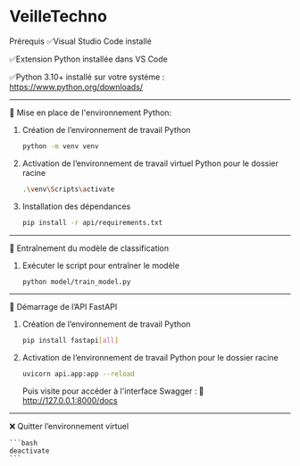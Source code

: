 # VeilleTechno

Prérequis
✅Visual Studio Code installé

✅Extension Python installée dans VS Code

✅Python 3.10+ installé sur votre système : https://www.python.org/downloads/

---

🐍 Mise en place de l'environnement Python:
1. Création de l’environnement de travail Python
    
    ```bash
    python -m venv venv
    ```
    
2. Activation de l’environnement de travail virtuel Python pour le dossier racine
    
    ```bash
    .\venv\Scripts\activate
    ```
    
3. Installation des dépendances
    
    ```bash
    pip install -r api/requirements.txt
    ```
---

 
🧠 Entraînement du modèle de classification
1. Exécuter le script pour entraîner le modèle
    
    ```bash
    python model/train_model.py
    ```
---

    
🚀 Démarrage de l’API FastAPI
1. Création de l’environnement de travail Python
    
    ```bash
    pip install fastapi[all]
    ```
    
2. Activation de l’environnement de travail Python pour le dossier racine
    
    ```bash
    uvicorn api.app:app --reload
    ```
      
   Puis visite pour accéder à l'interface Swagger : 📍 http://127.0.0.1:8000/docs
---


❌ Quitter l’environnement virtuel

    ```bash
    deactivate
    ```
